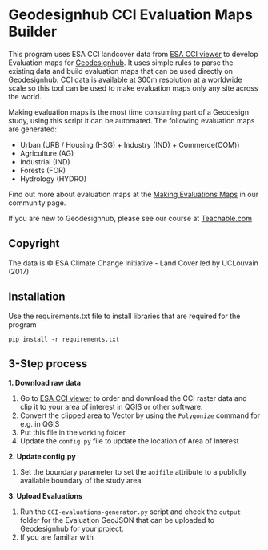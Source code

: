 # Geodesignhub CCI Evaluation Maps Builder
This program uses ESA CCI landcover data from [ESA CCI viewer](http://maps.elie.ucl.ac.be/CCI/viewer/) to develop Evaluation maps for [Geodesignhub](https://www.geodesignhub.com/). It uses simple rules to parse the existing data and build evaluation maps that can be used directly on Geodesignhub. CCI data is available at 300m resolution at a worldwide scale so this tool can be used to make evaluation maps only any site across the world. 

Making evaluation maps is the most time consuming part of a Geodesign study, using this script it can be automated. The following evaluation maps are generated: 

* Urban (URB / Housing (HSG) + Industry (IND) + Commerce(COM))
* Agriculture (AG)
* Industrial (IND)
* Forests (FOR)
* Hydrology (HYDRO)

Find out more about evaluation maps at the [Making Evaluations Maps](https://community.geodesignhub.com/t/making-evaluation-maps/62) in our community page. 

If you are new to Geodesignhub, please see our course at [Teachable.com](https://geodesignhub.teachable.com/p/geodesign-with-geodesignhub/)  

## Copyright
The data is &copy; ESA Climate Change Initiative - Land Cover led by UCLouvain (2017)

## Installation
Use the requirements.txt file to install libraries that are required for the program

```
pip install -r requirements.txt
```

## 3-Step process
**1. Download raw data**

1. Go to [ESA CCI viewer](http://maps.elie.ucl.ac.be/CCI/viewer/download.php) to order and download the CCI raster data and clip it to your area of interest in QGIS or other software.
2. Convert the clipped area to Vector by using the `Polygonize` command for e.g. in QGIS
2. Put this file in the ```working``` folder
3. Update the ```config.py``` file to update the location of Area of Interest

**2. Update config.py**

1. Set the boundary parameter to set the `aoifile` attribute to a publiclly available boundary of the study area. 

**3. Upload Evaluations**

1. Run the `CCI-evaluations-generator.py` script and check the `output` folder for the Evaluation GeoJSON that can be uploaded to Geodesignhub for your project. 
2. If you are familiar with 

